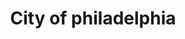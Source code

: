 ---
pid: llp631
title: City of philadelphia
location_transcription: Mall
coordinates: "[-75.167593370416, 39.952062898384]"
zipcode: '19120'
gen_neighborhood: North Philadelphia
neighborhood: Logan,Olney
outside_phl: 
age: '12'
age_range: 6-13
instagram: 
image_file_name: llp_631.jpg
proposal_transcription: City of Philadelphia with Walmart
topic: Neighborhoods,Unknown
topic_summary: 0, 0, 0
type: Plaque
keywords_other: 
credit: Vileyka Torres
image_labels: 
twitter: 
facebook: 
permalink: "/monuments/llp631/"
layout: item-page
---